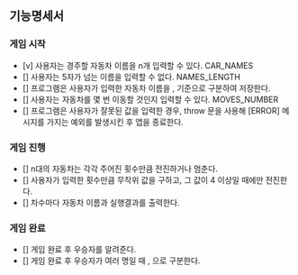 ## 기능명세서

### 게임 시작
- [v] 사용자는 경주할 자동차 이름을 n개 입력할 수 있다. CAR_NAMES
- [] 사용자는 5자가 넘는 이름을 입력할 수 없다. NAMES_LENGTH
- [] 프로그램은 사용자가 입력한 자동차 이름을 , 기준으로 구분하여 저장한다.
- [] 사용자는 자동차를 몇 번 이동할 것인지 입력할 수 있다. MOVES_NUMBER
- [] 프로그램은 사용자가 잘못된 값을 입력한 경우, throw 문을 사용해 [ERROR] 메시지를 가지는 예외를 발생시킨 후 앱을 종료한다.

### 게임 진행
- [] n대의 자동차는 각각 주어진 횟수만큼 전진하거나 멈춘다.
- [] 사용자가 입력한 횟수만큼 무작위 값을 구하고, 그 값이 4 이상일 때에만 전진한다.
- [] 차수마다 자동차 이름과 실행결과를 출력한다.

### 게임 완료
- [] 게임 완료 후 우승자를 알려준다.
- [] 게임 완료 후 우승자가 여러 명일 때 , 으로 구분한다.